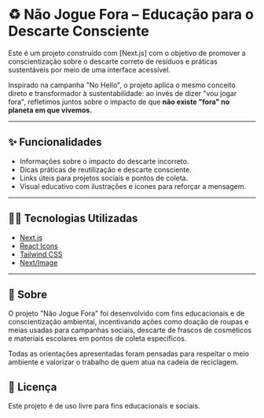 # ♻️ Não Jogue Fora – Educação para o Descarte Consciente

Este é um projeto construído com [Next.js] com o objetivo de promover a conscientização sobre o descarte correto de resíduos e práticas sustentáveis por meio de uma interface acessível.

Inspirado na campanha "No Hello", o projeto aplica o mesmo conceito direto e transformador à sustentabilidade: ao invés de dizer "vou jogar fora", refletimos juntos sobre o impacto de que **não existe "fora" no planeta em que vivemos.**

---

## ✨ Funcionalidades

- Informações sobre o impacto do descarte incorreto.
- Dicas práticas de reutilização e descarte consciente.
- Links úteis para projetos sociais e pontos de coleta.
- Visual educativo com ilustrações e ícones para reforçar a mensagem.

---

## 🧑‍💻 Tecnologias Utilizadas

- [Next.js](https://nextjs.org)
- [React Icons](https://react-icons.github.io/react-icons/)
- [Tailwind CSS](https://tailwindcss.com)
- [Next/Image](https://nextjs.org/docs/api-reference/next/image) 

---

##  🌱 Sobre 

O projeto "Não Jogue Fora" foi desenvolvido com fins educacionais e de conscientização ambiental, incentivando ações como doação de roupas e meias usadas para campanhas sociais, descarte de frascos de cosméticos e materiais escolares em pontos de coleta específicos.

Todas as orientações apresentadas foram pensadas para respeitar o meio ambiente e valorizar o trabalho de quem atua na cadeia de reciclagem.

## 📄 Licença
Este projeto é de uso livre para fins educacionais e sociais.